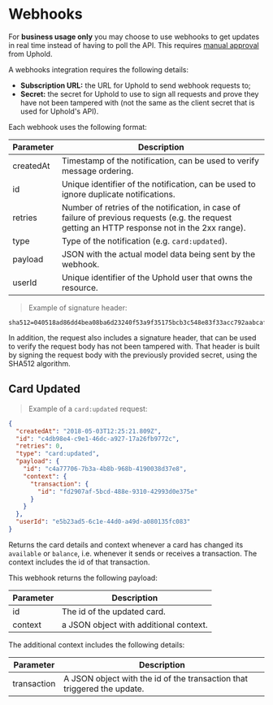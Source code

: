 # Webhooks

For **business usage only** you may choose to use webhooks to get updates in real time instead of having to poll the API.
This requires [manual approval](#support) from Uphold.

A webhooks integration requires the following details:

* **Subscription URL:** the URL for Uphold to send webhook requests to;
* **Secret:** the secret for Uphold to use to sign all requests and prove they have not been tampered with
  (not the same as the client secret that is used for Uphold's API).

Each webhook uses the following format:

Parameter | Description
----------|--------------------------------------------------------------------------------------
createdAt | Timestamp of the notification, can be used to verify message ordering.
id        | Unique identifier of the notification, can be used to ignore duplicate notifications.
retries   | Number of retries of the notification, in case of failure of previous requests (e.g. the request getting an HTTP response not in the 2xx range).
type      | Type of the notification (e.g. `card:updated`).
payload   | JSON with the actual model data being sent by the webhook.
userId    | Unique identifier of the Uphold user that owns the resource.

> Example of signature header:

```
sha512=040518ad86dd4bea08ba6d23240f53a9f35175bcb3c548e83f33acc792aabcafe29954f92b0e1d6ede9192c851b3ba0768f760f516e168c7b318a17d2714bf52
```

In addition, the request also includes a signature header, that can be used to verify the request body has not been tampered with.
That header is built by signing the request body with the previously provided secret, using the SHA512 algorithm.

## Card Updated

> Example of a `card:updated` request:

```json
{
  "createdAt": "2018-05-03T12:25:21.809Z",
  "id": "c4db98e4-c9e1-46dc-a927-17a26fb9772c",
  "retries": 0,
  "type": "card:updated",
  "payload": {
    "id": "c4a77706-7b3a-4b8b-968b-4190038d37e8",
    "context": {
      "transaction": {
        "id": "fd2907af-5bcd-488e-9310-42993d0e375e"
      }
    }
  },
  "userId": "e5b23ad5-6c1e-44d0-a49d-a080135fc083"
}

```

Returns the card details and context whenever a card has changed its `available` or `balance`, i.e. whenever it sends or receives a transaction.
The context includes the id of that transaction.

This webhook returns the following payload:

Parameter | Description
----------|---------------------------------------
id        | The id of the updated card.
context   | a JSON object with additional context.

The additional context includes the following details:

Parameter   | Description
------------|------------------------------------------------------------------------
transaction | A JSON object with the id of the transaction that triggered the update.
